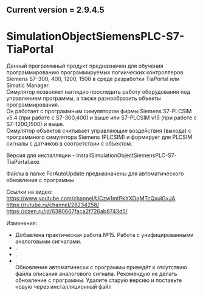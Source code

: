 Current version = 2.9.4.5
------------------------------------------
# SimulationObjectSiemensPLC-S7-TiaPortal
 Данный программный продукт предназначен для обучения программированию программируемых логиических контроллеров Siemens S7-300, 400, 1200, 1500 в среде разработки TiaPortal или Simatic Manager.  
Симулятор позволяет наглядно проследить работу оборудования под управлением программы, а также разнообразить объекты программирования.  
 Он работает с программным симулятором фирмы Siemens S7-PLCSIM v5.4 (при работе с S7-300,400) и выше или S7-PLCSIM v15 (при работе с S7-1200,1500) и выше.  
 Симулятор объектов считывает управляющие воздействия (выхода) с программного симулятора Siemens (PLCSIM) и формирует для PLCSIM сигналы с датчиков в соответствии с     объектом.

Версия для инсталляции - InstallSimulationObjectSiemensPLC-S7-TiaPortal.exe.

Файлы в папке ForAutoUpdate предназначены для автоматического обновления с программы

Ссылки на видео:  
https://www.youtube.com/channel/UCzw1mtPkYXOqMTcQxulGxJA  
https://rutube.ru/channel/28234258/  
https://dzen.ru/id/6380667faca2f726ab8743d5/  

Изменения:
- Добавлена практическая работа №15. Работа с унифицированными аналоговыми сигналами.  
- .  
- .  
- .  
   Обновление автоматически с программы приведёт к отсутствию файла описания аналогового сигнала. Рекомендую не делать обновление с программы. Удалите старую версию и поставьте новую через инсталляционный файл
 

